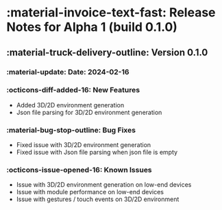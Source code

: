 # <span class="emoji"> :material-invoice-text-fast: </span> Release Notes for Alpha 1 (build 0.1.0)
## <span class="emoji"> :material-truck-delivery-outline: </span> Version 0.1.0
### <span class="emoji"> :material-update: </span> Date: 2024-02-16

### <span class="emoji"> :octicons-diff-added-16: </span> New Features
- Added 3D/2D environment generation
- Json file parsing for 3D/2D environment generation

### <span class="emoji"> :material-bug-stop-outline: </span> Bug Fixes
- Fixed issue with 3D/2D environment generation
- Fixed issue with Json file parsing when json file is empty

### <span class="emoji"> :octicons-issue-opened-16: </span> Known Issues
- Issue with 3D/2D environment generation on low-end devices
- Issue with module performance on low-end devices
- Issue with gestures / touch events on 3D/2D environment